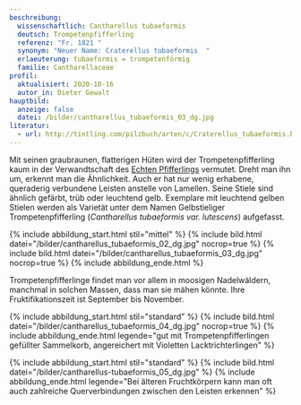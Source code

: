```yaml
---
beschreibung:
  wissenschaftlich: Cantharellus tubaeformis
  deutsch: Trompetenpfifferling
  referenz: "Fr. 1821 "
  synonym: "Neuer Name: Craterellus tubaeformis  "
  erlaeuterung: tubaeformis = trompetenförmig
  familie: Cantharellaceae
profil:
  aktualisiert: 2020-10-16
  autor_in: Dieter Gewalt
hauptbild:
  anzeige: false
  datei: /bilder/cantharellus_tubaeformis_03_dg.jpg
literatur:
  - url: http://tintling.com/pilzbuch/arten/c/Craterellus_tubaeformis.html
---
```

Mit seinen graubraunen, flatterigen Hüten wird der Trompetenpfifferling kaum in der Verwandtschaft des [Echten Pfifferlings](/pilze/cantharellus-cibarius-pfifferling) vermutet. Dreht man ihn um, erkennt man die Ähnlichkeit. Auch er hat nur wenig erhabene, queraderig verbundene Leisten anstelle von Lamellen. Seine Stiele sind ähnlich gefärbt, trüb oder leuchtend gelb. Exemplare mit leuchtend gelben Stielen werden als Varietät unter dem Namen Gelbstieliger Trompetenpfifferling (*Cantharellus tubaeformis var. lutescens*) aufgefasst.

{% include abbildung_start.html stil="mittel" %}
{% include bild.html datei="/bilder/cantharellus_tubaeformis_02_dg.jpg" nocrop=true %}
{% include bild.html datei="/bilder/cantharellus_tubaeformis_03_dg.jpg" nocrop=true %}
{% include abbildung_ende.html %}

Trompetenpfifferlinge findet man vor allem in moosigen Nadelwäldern, manchmal in solchen Massen, dass man sie mähen könnte. Ihre Fruktifikationszeit ist September bis November.

{% include abbildung_start.html stil="standard" %}
{% include bild.html datei="/bilder/cantharellus_tubaeformis_04_dg.jpg" nocrop=true %}
{% include abbildung_ende.html legende="gut mit Trompetenpfifferlingen gefüllter Sammelkorb, angereichert mit Violetten Lacktrichterlingen" %}

{% include abbildung_start.html stil="standard" %}
{% include bild.html datei="/bilder/cantharellus-tubaeformis_05_dg.jpg" %}
{% include abbildung_ende.html legende="Bei älteren Fruchtkörpern kann man oft auch zahlreiche Querverbindungen zwischen den Leisten erkennen" %}